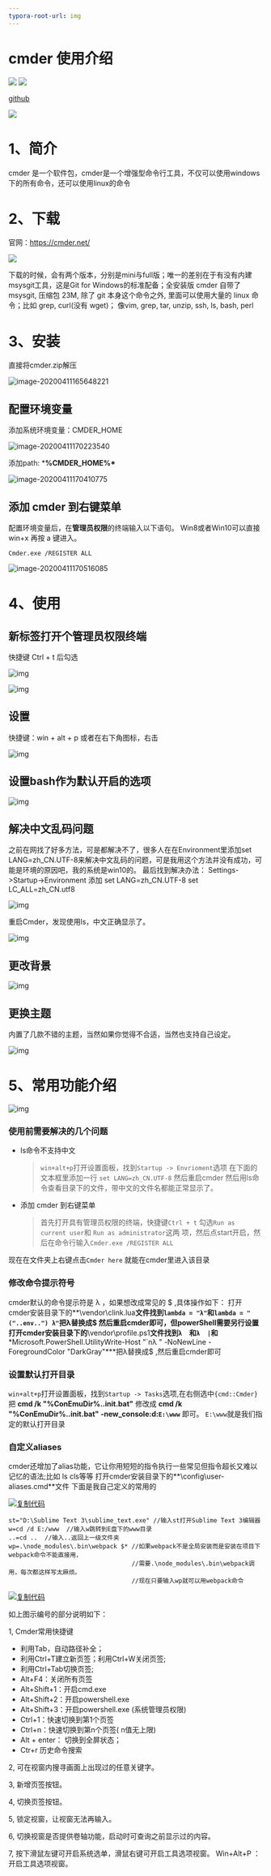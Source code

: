 ```yaml
---
typora-root-url: img
---
```


# cmder 使用介绍

[<img src="https://img.shields.io/badge/github-Welcome-yellow">](https://github.com/rea-leaf/IT-Developer/tree/master/docs) [<img src="https://img.shields.io/badge/%E7%A4%BA%E4%BE%8B-%E6%AC%A2%E8%BF%8E%E8%AE%BF%E9%97%AE-important">](https://github.com/rea-leaf/IT-Developer/tree/master/docs)

[github](https://github.com/rea-leaf/IT-Developer/tree/master/docs)

![](/main.png)

# 1、简介

cmder 是一个软件包，cmder是一个增强型命令行工具，不仅可以使用windows下的所有命令，还可以使用linux的命令

# 2、下载

官网：https://cmder.net/

![](/cmder.png)

下载的时候，会有两个版本，分别是mini与full版；唯一的差别在于有没有内建msysgit工具，这是Git for Windows的标准配备；全安装版 cmder 自带了 msysgit, 压缩包 23M, 除了 git 本身这个命令之外, 里面可以使用大量的 linux 命令；比如 grep, curl(没有 wget)； 像vim, grep, tar, unzip, ssh, ls, bash, perl 

# 3、安装

直接将cmder.zip解压

![image-20200411165648221](/image-20200411165648221.png)

## 配置环境变量

添加系统环境变量：CMDER_HOME

![image-20200411170223540](/image-20200411170223540.png)

添加path: ***%CMDER_HOME%\***

![image-20200411170410775](/image-20200411170410775.png)

## 添加 cmder 到右键菜单

配置环境变量后，在**管理员权限**的终端输入以下语句。
Win8或者Win10可以直接 win+x 再按 a 键进入。

```
Cmder.exe /REGISTER ALL
```

![image-20200411170516085](/image-20200411170516085.png)

# 4、使用



## 新标签打开个管理员权限终端

快捷键 Ctrl + t 后勾选

![img](/763945-20180404153613615-2060677905.png)

![img](https://images2018.cnblogs.com/blog/763945/201804/763945-20180404153625094-1840631790.png)

 

## 设置

快捷键：win + alt + p
或者在右下角图标，右击

![img](/763945-20180404153635483-1809536389.png)

 

## **设置bash作为默认开启的选项**

![img](/763945-20180404153648116-1451607138.png)

 

## 解决中文乱码问题

之前在网找了好多方法，可是都解决不了，很多人在在Environment里添加set LANG=zh_CN.UTF-8来解决中文乱码的问题，可是我用这个方法并没有成功，可能是环境的原因吧，我的系统是win10的。
最后找到解决办法：
Settings->Startup->Environment 添加
set LANG=zh_CN.UTF-8
set LC_ALL=zh_CN.utf8

![img](/763945-20180404153700272-1516801389.png)

 

重启Cmder，发现使用ls，中文正确显示了。

![img](/763945-20180404153753549-62760106.png)

 

## 更改背景

![img](/763945-20180404153813574-2036831489.png)

 

## 更换主题

内置了几款不错的主题，当然如果你觉得不合适，当然也支持自己设定。

![img](/763945-20180404153852546-1032635388.png)

 

# 5、常用功能介绍

![img](/763945-20180404153903760-263210617.png)

 

### 使用前需要解决的几个问题

- ls命令不支持中文

  > `win+alt+p`打开设置面板，找到`Startup -> Envrioment`选项
  > 在下面的文本框里添加一行 `set LANG=zh_CN.UTF-8`
  > 然后重启cmder
  > 然后用ls命令查看目录下的文件，带中文的文件名都能正常显示了。

- 添加 cmder 到右键菜单

  > 首先打开具有管理员权限的终端，快捷键`Ctrl + t` 勾选`Run as current user`和 `Run as administrator`这两 项，然后点start开启，然后在命令行输入`Cmder.exe /REGISTER ALL`

现在在文件夹上右键点击`Cmder here` 就能在cmder里进入该目录

### 修改命令提示符号

cmder默认的命令提示符是 λ ，如果想改成常见的 $ ,具体操作如下：
打开cmder安装目录下的**\vendor\clink.lua**文件找到`lambda = "λ"`和`lambda = "("..env..") λ"`把λ替换成$
然后重启cmder即可，但powerShell需要另行设置
打开cmder安装目录下的**\vendor\profile.ps1**文件找到`λ  `和`λ  |`和***Microsoft.PowerShell.UtilityWrite-Host "`nλ " -NoNewLine -ForegroundColor "DarkGray"\***把λ替换成$ ,然后重启cmder即可

### 设置默认打开目录

`win+alt+p`打开设置面板，找到`Startup -> Tasks`选项,在右侧选中`{cmd::Cmder}` 把
**cmd /k "%ConEmuDir%..init.bat"** 修改成 **cmd /k "%ConEmuDir%..init.bat" -new_console:d:`E:\www`** 即可。
`E:\www`就是我们指定的默认打开目录

### 自定义aliases

cmder还增加了alias功能，它让你用短短的指令执行一些常见但指令超长又难以记忆的语法;比如 ls cls等等
打开cmder安装目录下的**\config\user-aliases.cmd**文件
下面是我自己定义的常用的

[![复制代码](https://common.cnblogs.com/images/copycode.gif)](javascript:void(0);)

```
st="D:\Sublime Text 3\sublime_text.exe" //输入st打开Sublime Text 3编辑器
w=cd /d E:/www  //输入w跳转到E盘下的www目录
..=cd ..  //输入..返回上一级文件夹
wp=.\node_modules\.bin\webpack $* //如果webpack不是全局安装而是安装在项目下webpack命令不能直接用，
                                  //需要.\node_modules\.bin\webpack调用，每次都这样写太麻烦。
                                  //现在只要输入wp就可以用webpack命令
```

[![复制代码](https://common.cnblogs.com/images/copycode.gif)](javascript:void(0);)

 

如上图示编号的部分说明如下：

1, Cmder常用快捷键

- 利用Tab，自动路径补全；
- 利用Ctrl+T建立新页签；利用Ctrl+W关闭页签;
- 利用Ctrl+Tab切换页签;
- Alt+F4：关闭所有页签
- Alt+Shift+1：开启cmd.exe
- Alt+Shift+2：开启powershell.exe
- Alt+Shift+3：开启powershell.exe (系统管理员权限)
- Ctrl+1：快速切换到第1个页签
- Ctrl+n：快速切换到第n个页签( n值无上限)
- Alt + enter： 切换到全屏状态；
- Ctr+r 历史命令搜索

2, 可在视窗内搜寻画面上出现过的任意关键字。

3, 新增页签按钮。

4, 切换页签按钮。

5, 锁定视窗，让视窗无法再输入。

6, 切换视窗是否提供卷轴功能，启动时可查询之前显示过的内容。

7, 按下滑鼠左键可开启系统选单，滑鼠右键可开启工具选项视窗。 Win+Alt+P ：开启工具选项视窗。